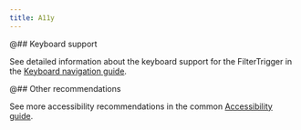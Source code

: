 ```yaml
---
title: A11y
---
```


@## Keyboard support

See detailed information about the keyboard support for the FilterTrigger in the [Keyboard navigation guide](/core-principles/a11y/a11y-keyboard/#ae2a0e).

@## Other recommendations

See more accessibility recommendations in the common [Accessibility guide](/core-principles/a11y/).
